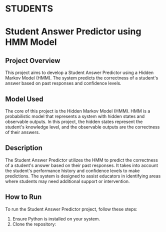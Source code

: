 # STUDENTS
# Student Answer Predictor using HMM Model

## Project Overview

This project aims to develop a Student Answer Predictor using a Hidden Markov Model (HMM). The system predicts the correctness of a student's answer based on past responses and confidence levels.

## Model Used

The core of this project is the Hidden Markov Model (HMM). HMM is a probabilistic model that represents a system with hidden states and observable outputs. In this project, the hidden states represent the student's knowledge level, and the observable outputs are the correctness of their answers.

## Description

The Student Answer Predictor utilizes the HMM to predict the correctness of a student's answer based on their past responses. It takes into account the student's performance history and confidence levels to make predictions. The system is designed to assist educators in identifying areas where students may need additional support or intervention.

## How to Run

To run the Student Answer Predictor project, follow these steps:

1. Ensure Python is installed on your system.
2. Clone the repository:
